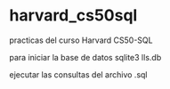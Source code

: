 # harvard_cs50sql
practicas del curso Harvard CS50-SQL

para iniciar la base de datos
sqlite3 lls.db

ejecutar las consultas del archivo .sql
